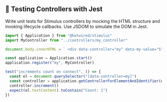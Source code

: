 ## 🧪 Testing Controllers with Jest

Write unit tests for Stimulus controllers by mocking the HTML structure and invoking lifecycle callbacks. Use JSDOM to simulate the DOM in Jest.

```js
import { Application } from "@hotwired/stimulus"
import MyController from "../controllers/my_controller"

document.body.innerHTML = ` <div data-controller="my" data-my-value="5"></div> `

const application = Application.start()
application.register("my", MyController)

test("increments count on connect", () => {
  const el = document.querySelector("[data-controller=my]")
  const controller = application.getControllerForElementAndIdentifier(el, "my")
  controller.increment()
  expect(el.textContent).toContain("Count: 1")
})
```

